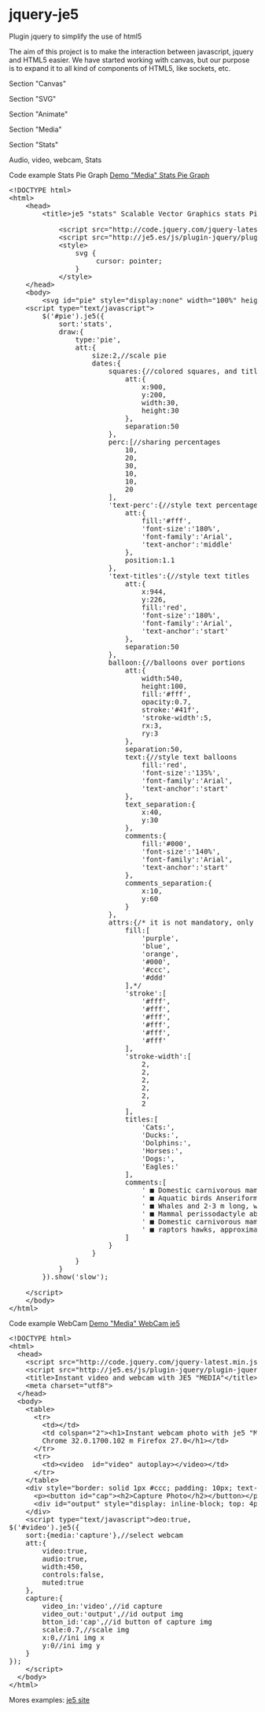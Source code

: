 jquery-je5
==========

Plugin jquery to simplify the use of html5


The aim of this project is to make the interaction between javascript, jquery and HTML5 easier. We have started working with canvas, but our purpose is to expand it to all kind of components of HTML5, like sockets, etc.

<p>Section "Canvas"</p>
<p>Section "SVG"</p>
<p>Section "Animate"</p>
<p>Section "Media"</p>
<p>Section "Stats"</p>

Audio, video, webcam, Stats

Code example Stats Pie Graph
<a href="http://je5.es/je5-stats-scalable-vector-graphics-stats-pie-graph.html">Demo "Media" Stats Pie Graph</a>
<pre>
&lt;!DOCTYPE html&gt;
&lt;html&gt;
	&lt;head&gt;
		&lt;title&gt;je5 "stats" Scalable Vector Graphics stats Pie Graph&lt;/title&gt;&lt;meta charset="UTF-8"&gt;

			&lt;script src="http://code.jquery.com/jquery-latest.min.js"&gt;&lt;/script&gt;
			&lt;script src="http://je5.es/js/plugin-jquery/plugin-jquery-je5-beta.0.2.1.js"&gt;&lt;/script&gt;
			&lt;style&gt;
				svg {
					 cursor: pointer;
				}
			&lt;/style&gt;
	&lt;/head&gt;
	&lt;body&gt;
		&lt;svg id="pie" style="display:none" width="100%" height="900" viewBox="193 8 710 1806"&gt;&lt;/svg&gt;
	&lt;script type="text/javascript"&gt;
		$('#pie').je5({
			sort:'stats',
			draw:{
				type:'pie',
				att:{
					size:2,//scale pie
					dates:{
						squares:{//colored squares, and titles
							att:{
								x:900,
								y:200,
								width:30,
								height:30
							},
							separation:50	
						},
						perc:[//sharing percentages
							10,
							20,
							30,
							10,
							10,
							20
						],
						'text-perc':{//style text percentages
							att:{
								fill:'#fff',
								'font-size':'180%',
								'font-family':'Arial',
								'text-anchor':'middle'
							},
							position:1.1
						},
						'text-titles':{//style text titles
							att:{
								x:944,
								y:226,
								fill:'red',
								'font-size':'180%',
								'font-family':'Arial',
								'text-anchor':'start'
							},
							separation:50
						},	
						balloon:{//balloons over portions
							att:{
								width:540,
								height:100,
								fill:'#fff',
								opacity:0.7,
								stroke:'#41f',
								'stroke-width':5,
								rx:3,
								ry:3
							},
							separation:50,
							text:{//style text balloons
								fill:'red',
								'font-size':'135%',
								'font-family':'Arial',
								'text-anchor':'start'
							},
							text_separation:{
								x:40,
								y:30
							},
							comments:{
								fill:'#000',
								'font-size':'140%',
								'font-family':'Arial',
								'text-anchor':'start'							
							},
							comments_separation:{
								x:10,
								y:60
							}							
						},						
						attrs:{/* it is not mandatory, only if you want some specific colors
							fill:[
								'purple', 
								'blue', 
								'orange', 
								'#000', 
								'#ccc', 
								'#ddd'
							],*/
							'stroke':[
								'#fff', 
								'#fff', 
								'#fff', 
								'#fff', 
								'#fff', 
								'#fff' 
							], 
							'stroke-width':[
								2, 
								2, 
								2, 
								2,
								2,
								2
							],
							titles:[
								'Cats:', 
								'Ducks:', 
								'Dolphins:', 
								'Horses:', 
								'Dogs:', 
								'Eagles:'
							],
							comments:[
								' &#9632; Domestic carnivorous mammal round head', 
								' &#9632; Aquatic birds Anseriformes flattened peak', 
								' &#9632; Whales and 2-3 m long, with large head',
								' &#9632; Mammal perissodactyle about 1,5 m. in height',
								' &#9632; Domestic carnivorous mammal of the family Canidae',
								' &#9632; raptors hawks, approximately 2 m wingspan'
							]					
						}
					}
				}	
			}
		}).show('slow');
		 	
	&lt;/script&gt;
	&lt;/body&gt;
&lt;/html&gt;
</pre>
Code example WebCam
<a href="http://je5.es/plugin-jquery-je5-media-section/jquery-je5-media-plugin-jquery-je5-media-webcam-examples-html.html">Demo "Media" WebCam je5</a>
<pre>
&lt;!DOCTYPE html&gt;
&lt;html&gt;
  &lt;head&gt;
    &lt;script src="http://code.jquery.com/jquery-latest.min.js"&gt;&lt;/script&gt;
    &lt;script src="http://je5.es/js/plugin-jquery/plugin-jquery-je5-beta.0.2.1.js"&gt;&lt;/script&gt;  
    &lt;title&gt;Instant video and webcam with JE5 "MEDIA"&lt;/title&gt;
    &lt;meta charset="utf8"&gt;
  &lt;/head&gt;
  &lt;body&gt;
    &lt;table&gt;
      &lt;tr&gt;
        &lt;td&gt;&lt;/td&gt;
        &lt;td colspan="2"&gt;&lt;h1&gt;Instant webcam photo with je5 "Media"
		Chrome 32.0.1700.102 m Firefox 27.0&lt;/h1&gt;&lt;/td&gt;
      &lt;/tr&gt;
      &lt;tr&gt;    
        &lt;td&gt;&lt;video  id="video" autoplay&gt;&lt;/video&gt;&lt;/td&gt;
      &lt;/tr&gt;
    &lt;/table&gt;
    &lt;div style="border: solid 1px #ccc; padding: 10px; text-align: center;position:relative"&gt;
      &lt;p&gt;&lt;button id="cap"&gt;&lt;h2&gt;Capture Photo&lt;/h2&gt;&lt;/button&gt;&lt;/p&gt;
      &lt;div id="output" style="display: inline-block; top: 4px; position: relative ;border: dotted 1px #ccc; padding: 2px;"&gt;&lt;/div&gt;
    &lt;/div&gt;
    &lt;script type="text/javascript"&gt;deo:true,
$('#video').je5({
	sort:{media:'capture'},//select webcam
	att:{
		video:true,
		audio:true,
		width:450,
		controls:false,
		muted:true
	},
	capture:{
		video_in:'video',//id capture
		video_out:'output',//id output img
		btton_id:'cap',//id button of capture img
		scale:0.7,//scale img
		x:0,//ini img x
		y:0//ini img y
	}
});
    &lt;/script&gt;    
  &lt;/body&gt;
&lt;/html&gt;
</pre>

Mores examples:
<a href="http://je5.es">je5 site</a>

